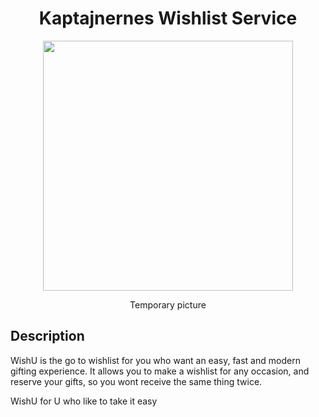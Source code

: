 
<div align="center">
  
 <h1> Kaptajnernes Wishlist Service </h1>
  
<img src="https://static.wixstatic.com/media/ead34e_1db0f614e4b441a6bfd72834862c654d~mv2.jpg/v1/fill/w_600,h_845,al_c,q_85,enc_auto/ead34e_1db0f614e4b441a6bfd72834862c654d~mv2.jpg" width="400">
  
Temporary picture
  
</div>

## Description
WishU is the go to wishlist for you who want an easy, fast and modern gifting experience. It allows you to make a wishlist for any occasion, and reserve your gifts, so you wont receive the same thing twice.

WishU for U who like to take it easy
